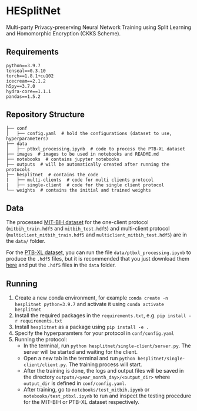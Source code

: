 # HESplitNet
Multi-party Privacy-preserving Neural Network Training using Split Learning and Homomorphic Encryption (CKKS Scheme).

## Requirements
`python==3.9.7`  
`tenseal==0.3.10`  
`torch==1.8.1+cu102`  
`icecream==2.1.2`  
`h5py==3.7.0`  
`hydra-core==1.1.1`  
`pandas==1.5.2`  

<!-- ## Protocol
![protocol](./images/protocol.png) -->

## Repository Structure
```
├── conf
│   ├── config.yaml  # hold the configurations (dataset to use, hyperparameters)
├── data  
│   ├── ptbxl_processing.ipynb  # code to process the PTB-XL dataset
├── images  # images to be used in notebooks and README.md
├── notebooks  # contains jupyter notebooks 
├── outputs  # will be automatically created after running the protocols
├── hesplitnet  # contains the code
|   ├── multi-clients  # code for multi clients protocol
|   ├── single-client  # code for the single client protocol
└── weights  # contains the initial and trained weights
 ```
## Data
The processed [MIT-BIH dataset](https://physionet.org/content/mitdb/1.0.0/) for the one-client protocol (`mitbih_train.hdf5` and `mitbih_test.hdf5`) and multi-client protocol (`multiclient_mitbih_train.hdf5` and `multiclient_mitbih_test.hdf5`) are in the `data/` folder.

For the [PTB-XL dataset](https://physionet.org/content/ptb-xl/1.0.0/), you can run the file `data/ptbxl_processing.ipynb` to produce the `.hdf5` files, but it is recommended that you just download them [here](https://zenodo.org/record/7006692) and put the `.hdf5` files in the `data` folder.

## Running
1. Create a new conda environment, for example `conda create -n hesplitnet python=3.9.7` and activate it using `conda activate hesplitnet`
2. Install the required packages in the `requirements.txt`, e.g. `pip install -r requirements.txt`
3. Install `hesplitnet` as a package using `pip install -e .`
4. Specify the hyperparamters for your protocol in `conf/config.yaml`  
5. Running the protocol:
    - In the terminal, run `python hesplitnet/single-client/server.py`. The server will be started and waiting for the client.  
    - Open a new tab in the terminal and run `python hesplitnet/single-client/client.py`. The training process will start.
    - After the training is done, the logs and output files will be saved in the directory `outputs/<year_month_day>/<output_dir>` where `output_dir` is defined in `conf/config.yaml`.
    - After training, go to `notebooks/test_mitbih.ipynb` or `notebooks/test_ptbxl.ipynb` to run and inspect the testing procedure for the MIT-BIH or PTB-XL dataset respectively.
